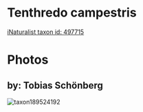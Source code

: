 
Tenthredo campestris
====================
  
[iNaturalist taxon id: 497715](https://www.inaturalist.org/taxa/497715)
# Photos

## by: Tobias Schönberg
  
![taxon189524192](https://inaturalist-open-data.s3.amazonaws.com/photos/203014550/medium.jpg)